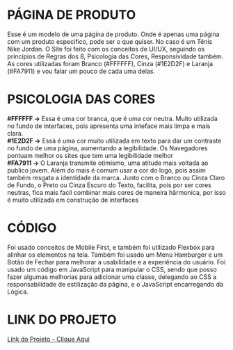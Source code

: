 # PÁGINA DE PRODUTO

Esse é um modelo de uma página de produto. Onde é apenas uma página com um produto especifico, pode ser o que quiser. No caso é um Tênis Nike Jordan. O Site foi feito com os conceitos de UI/UX, seguindo os principios de Regras dos 8, Psicologia das Cores, Responsividade também. As cores utilizadas foram Branco (#FFFFFF), Cinza (#1E2D2F) e Laranja (#FA7911) e vou falar um pouco de cada uma delas.

# PSICOLOGIA DAS CORES
**#FFFFFF ->** Essa é uma cor branca, que é uma cor neutra. Muito utilizada no fundo de interfaces, pois apresenta uma inteface mais limpa e mais clara. <br/>
**#1E2D2F ->** Essá é uma cor muito utilizada em texto para dar um contraste no fundo de uma página, aumentando a legibilidade. Os Navegadores pontuam melhor os sites que tem uma legibilidade melhor <br/>
**#FA7911 ->** O Laranja transmite otimismo, uma atitude mais voltada ao publico jovem. Além do mais é comum usar a cor do logo, pois assim também resgata a identidade da marca. Junto com o Branco ou Cinza Claro de Fundo, o Preto ou Cinza Escuro do Texto, facilita, pois por ser cores neutras, fica mais facil combinar mais cores de maneira hârmonica, por isso é muito utilizada em construção de interfaces

# CÓDIGO

Foi usado conceitos de Mobile First, e também foi utilizado Flexbox para alinhar os elementos na tela. Também foi usado um Menu Hamburger e um Botão de Fechar para melhorar a usabilidade e a experiência do usuário. Foi usado um código em JavaScript para manipular o CSS, sendo que posso fazer algumas melhorias para adicionar uma classe, delegando ao CSS a responsabilidade de estilização da página, e o JavaScript encarregando da Lógica.


# LINK DO PROJETO

[Link do Projeto - Clique Aqui](https://paulo19961944.github.io/Pagina-de-Produto/)
